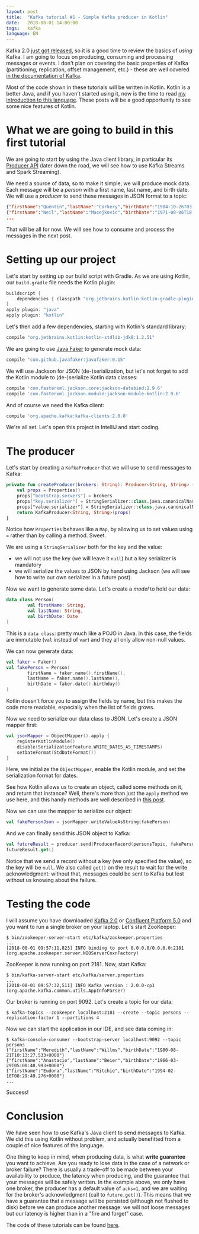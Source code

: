 ```yaml
---
layout: post
title:  "Kafka tutorial #1 - Simple Kafka producer in Kotlin"
date:   2018-08-01 14:00:00
tags:   kafka
language: EN
---
```


Kafka 2.0 [just got released](http://kafka.apache.org/downloads#2.0.0), so it is a good time to review the basics of _using_ Kafka. I am going to focus on producing, consuming and processing messages or events. I don't plan on covering the basic properties of Kafka (partitioning, replication, offset management, etc.) - these are well covered [in the documentation of Kafka](https://kafka.apache.org/documentation/).

Most of the code shown in these tutorials will be written in Kotlin. Kotlin is a better Java, and if you haven't started using it, now is the time to read [my introduction to this language](https://blog.ippon.tech/my-journey-with-kotlin-part-1-how-i-came-to-dislike-java/). These posts will be a good opportunity to see some nice features of Kotlin.

# What we are going to build in this first tutorial

We are going to start by using the Java client library, in particular its [Producer API](https://kafka.apache.org/20/javadoc/index.html?org/apache/kafka/clients/producer/KafkaProducer.html) (later down the road, we will see how to use Kafka Streams and Spark Streaming).

We need a source of data, so to make it simple, we will produce mock data. Each message will be a _person_ with a first name, last name, and birth date. We will use a _producer_ to send these messages in JSON format to a topic:

```json
{"firstName":"Quentin","lastName":"Corkery","birthDate":"1984-10-26T03:52:14.449+0000"}
{"firstName":"Neil","lastName":"Macejkovic","birthDate":"1971-08-06T18:03:11.533+0000"}
...
```

That will be all for now. We will see how to consume and process the messages in the next post.

# Setting up our project

Let's start by setting up our build script with Gradle. As we are using Kotlin, our `build.gradle` file needs the Kotlin plugin:

```gradle
buildscript {
    dependencies { classpath "org.jetbrains.kotlin:kotlin-gradle-plugin:1.2.51" }
}
apply plugin: "java"
apply plugin: "kotlin"
```

Let's then add a few dependencies, starting with Kotlin's standard library:

```gradle
compile "org.jetbrains.kotlin:kotlin-stdlib-jdk8:1.2.51"
```

We are going to use [Java Faker](https://github.com/DiUS/java-faker) to generate mock data:

```gradle
compile "com.github.javafaker:javafaker:0.15"
```

We will use Jackson for JSON (de-)serialization, but let's not forget to add the Kotlin module to (de-)serialize Kotlin data classes:

```gradle
compile 'com.fasterxml.jackson.core:jackson-databind:2.9.6'
compile 'com.fasterxml.jackson.module:jackson-module-kotlin:2.9.6'
```

And of course we need the Kafka client:

```gradle
compile 'org.apache.kafka:kafka-clients:2.0.0'
```

We're all set. Let's open this project in IntelliJ and start coding.

# The producer

Let's start by creating a `KafkaProducer` that we will use to send messages to Kafka:

```kotlin
private fun createProducer(brokers: String): Producer<String, String> {
    val props = Properties()
    props["bootstrap.servers"] = brokers
    props["key.serializer"] = StringSerializer::class.java.canonicalName
    props["value.serializer"] = StringSerializer::class.java.canonicalName
    return KafkaProducer<String, String>(props)
}
```

Notice how `Properties` behaves like a `Map`, by allowing us to set values using `=` rather than by calling a method. Sweet.

We are using a `StringSerializer` both for the key and the value:
- we will not use the key (we will leave it `null`) but a key serializer is mandatory
- we will serialize the values to JSON by hand using Jackson (we will see how to write our own serializer in a future post).

Now we want to generate some data. Let's create a _model_ to hold our data:

```kotlin
data class Person(
        val firstName: String,
        val lastName: String,
        val birthDate: Date
)
```

This is a `data class`: pretty much like a POJO in Java. In this case, the fields are immutable (`val` instead of `var`) and they all only allow non-null values.

We can now generate data:

```kotlin
val faker = Faker()
val fakePerson = Person(
        firstName = faker.name().firstName(),
        lastName = faker.name().lastName(),
        birthDate = faker.date().birthday()
)
```

Kotlin doesn't force you to assign the fields by name, but this makes the code more readable, especially when the list of fields grows.

Now we need to serialize our data class to JSON. Let's create a JSON mapper first:

```kotlin
val jsonMapper = ObjectMapper().apply {
    registerKotlinModule()
    disable(SerializationFeature.WRITE_DATES_AS_TIMESTAMPS)
    setDateFormat(StdDateFormat())
}
```

Here, we initialize the `ObjectMapper`, enable the Kotlin module, and set the serialization format for dates.

See how Kotlin allows us to create an object, called some methods on it, and return that instance? Well, there's more than just the `apply` method we use here, and this handy methods are well described in [this post](https://ask.ericlin.info/post/2017/06/subtle-differences-between-kotlins-with-apply-let-also-and-run/).

Now we can use the mapper to serialize our object:

```kotlin
val fakePersonJson = jsonMapper.writeValueAsString(fakePerson)
```

And we can finally send this JSON object to Kafka:

```kotlin
val futureResult = producer.send(ProducerRecord(personsTopic, fakePersonJson))
futureResult.get()
```

Notice that we send a record without a key (we only specified the value), so the key will be `null`. We also called `get()` on the result to wait for the write acknowledgment: without that, messages could be sent to Kafka but lost without us knowing about the failure.

# Testing the code

I will assume you have downloaded [Kafka 2.0](https://kafka.apache.org/downloads#2.0.0) or [Confluent Platform 5.0](https://www.confluent.io/download/) and you want to run a single broker on your laptop. Let's start ZooKeeper:

```shell
$ bin/zookeeper-server-start etc/kafka/zookeeper.properties
...
[2018-08-01 09:57:11,823] INFO binding to port 0.0.0.0/0.0.0.0:2181 (org.apache.zookeeper.server.NIOServerCnxnFactory)
```

ZooKeeper is now running on port 2181. Now, start Kafka:

```shell
$ bin/kafka-server-start etc/kafka/server.properties
...
[2018-08-01 09:57:32,511] INFO Kafka version : 2.0.0-cp1 (org.apache.kafka.common.utils.AppInfoParser)
```

Our broker is running on port 9092. Let's create a topic for our data:

```shell
$ kafka-topics --zookeeper localhost:2181 --create --topic persons --replication-factor 1 --partitions 4
```

Now we can start the application in our IDE, and see data coming in:

```shell
$ kafka-console-consumer --bootstrap-server localhost:9092 --topic persons
{"firstName":"Meredith","lastName":"Willms","birthDate":"1980-08-21T10:13:27.533+0000"}
{"firstName":"Anastacio","lastName":"Beier","birthDate":"1966-03-29T05:00:48.993+0000"}
{"firstName":"Eudora","lastName":"Ritchie","birthDate":"1994-02-18T08:29:49.276+0000"}
...
```

Success!

# Conclusion

We have seen how to use Kafka's Java client to send messages to Kafka. We did this using Kotlin without problem, and actually benefitted from a couple of nice features of the language.

One thing to keep in mind, when producing data, is what **write guarantee** you want to achieve. Are you ready to lose data in the case of a network or broker failure? There is usually a trade-off to be made between your availability to produce, the latency when producing, and the guarantee that your messages will be safely written. In the example above, we only have one broker, the producer has a default value of `acks=1`, and we are waiting for the broker's acknowledgment (call to `future.get()`). This means that we have a guarantee that a message will be persisted (although not flushed to disk) before we can produce another message: we will not loose messages but our latency is higher than in a "fire and forget" case.

The code of these tutorials can be found [here](https://github.com/aseigneurin/kafka-tutorials).
